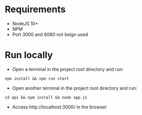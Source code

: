 # Requirements
* NodeJS 10+
* NPM
* Port 3000 and 8080 not beign used

# Run locally
* Open a terminal in the project root directory and run:
```
npm install && npm run start
```

* Open another terminal in the project root directory and run:
```
cd api && npm install && node app.js
```

* Access http://localhost:3000/ in the browser